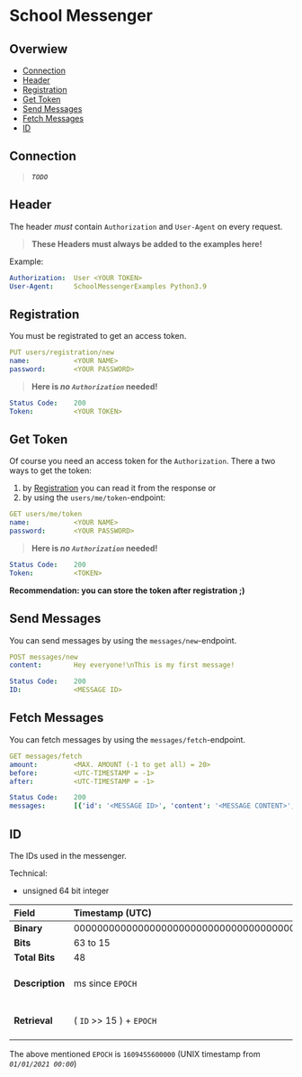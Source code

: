 # School Messenger

## Overwiew
- [Connection](#connection)
- [Header](#header)
- [Registration](#registration)
- [Get Token](#get-token)
- [Send Messages](#send-messages)
- [Fetch Messages](#fetch-messages)
- [ID](#id)

## Connection
> ***`TODO`***

## Header
The header *must* contain `Authorization` and `User-Agent` on every request.
> **These Headers must always be added to the examples here!**

Example:
```yml
Authorization:  User <YOUR TOKEN>
User-Agent:     SchoolMessengerExamples Python3.9
```

## Registration
You must be registrated to get an access token.
```yml
PUT users/registration/new
name:           <YOUR NAME>
password:       <YOUR PASSWORD>
```
> **Here is *no `Authorization`* needed!**
```yml
Status Code:    200
Token:          <YOUR TOKEN>
```

## Get Token
Of course you need an access token for the `Authorization`.
There a two ways to get the token:
1. by [Registration](#Registration) you can read it from the response or
2. by using the `users/me/token`-endpoint:
```yml
GET users/me/token
name:           <YOUR NAME>
password:       <YOUR PASSWORD>
```
> **Here is *no `Authorization`* needed!**
```yml
Status Code:    200
Token:          <TOKEN>
```
**Recommendation: you can store the token after registration ;)**

## Send Messages
You can send messages by using the `messages/new`-endpoint.
```yml
POST messages/new
content:        Hey everyone!\nThis is my first message!
```
```yml
Status Code:    200
ID:             <MESSAGE ID>
```

## Fetch Messages
You can fetch messages by using the `messages/fetch`-endpoint.
```yml
GET messages/fetch
amount:         <MAX. AMOUNT (-1 to get all) = 20>
before:         <UTC-TIMESTAMP = -1>
after:          <UTC-TIMESTAMP = -1>
```
```yml
Status Code:    200
messages:       [{'id': '<MESSAGE ID>', 'content': '<MESSAGE CONTENT>', 'author': {'id': '<AUTHOR ID>', 'name': '<AUTHOR NAME>'}}, ...]
```

## ID
The IDs used in the messenger.

Technical:
- unsigned 64 bit integer

| Field           | Timestamp (UTC)                                  | Type                          | Increment                        |
|:----------------|:-------------------------------------------------|:------------------------------|:---------------------------------|
| **Binary**      | 000000000000000000000000000000000000000000000000 | 00000                         | 00000000000                      |
| **Bits**        | 63 to 15                                         | 15 to 11                      | 11 to 0                          |
| **Total Bits**  | 48                                               | 5                             | 11                               |
| **Description** | ms since `EPOCH`                                 | the type (message, user, ...) | increment to prevend doubled IDs |
| **Retrieval**   | ( `ID` >> 15 ) + `EPOCH`                         | (`ID` & F800 ) >> 0x1F        | `ID` & 0x7FF                     |

The above mentioned `EPOCH` is `1609455600000` (UNIX timestamp from *`01/01/2021 00:00`*)
